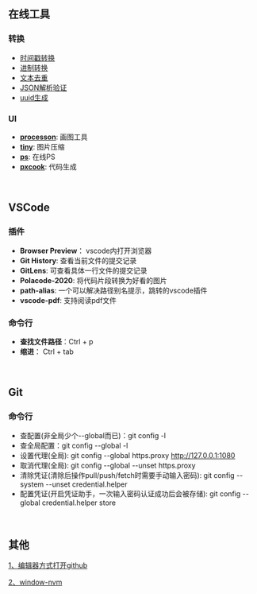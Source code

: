 ## 在线工具
### 转换
* [时间戳转换](https://tool.lu/timestamp/)
* [进制转换](https://tool.oschina.net/hexconvert)
* [文本去重](https://www.dute.org/text-remove-duplicates)
* [JSON解析验证](https://www.json.cn/)
* [uuid生成](https://1024tools.com/uuid?)

### UI
* **[processon](https://www.processon.com/login)**: 画图工具
* **[tiny](https://tinyjpg.com/)**: 图片压缩
* **[ps](https://www.photopea.com/)**: 在线PS
* **[pxcook](https://fancynode.com.cn/pxcook)**: 代码生成

<br/>

## VSCode
### 插件
* **Browser Preview**： vscode内打开浏览器
* **Git History**: 查看当前文件的提交记录
* **GitLens**: 可查看具体一行文件的提交记录
* **Polacode-2020**: 将代码片段转换为好看的图片
* **path-alias**: 一个可以解决路径别名提示，跳转的vscode插件
* **vscode-pdf**: 支持阅读pdf文件 

### 命令行
* **查找文件路径**：Ctrl + p
* **缩进**： Ctrl + tab

<br/>

## Git
### 命令行
* 查配置(非全局少个--global而已)：git config -l 
* 查全局配置：git config --global -l 
* 设置代理(全局): git config --global https.proxy http://127.0.0.1:1080
* 取消代理(全局): git config --global --unset https.proxy
* 清除凭证(清除后操作pull/push/fetch时需要手动输入密码): git config --system --unset credential.helper
* 配置凭证(开启凭证助手，一次输入密码认证成功后会被存储): git config --global credential.helper store

<br/>

## 其他
[1、编辑器方式打开github](https://github1s.com/yang1212/Bill)

[2、window-nvm](https://www.cnblogs.com/Tiboo/p/12637602.html)





